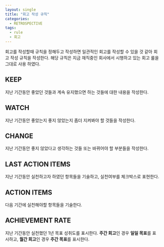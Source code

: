 ```yaml
---
layout: single
title: "회고 작성 규칙"
categories:
  - RETROSPECTIVE
tags:
  - rule
  - 회고
---
```


회고를 작성할때 규칙을 정해두고 작성하면 일관적인 회고를 작성할 수 있을 것 같아 회고 작성 규칙을 작성한다. 해당 규칙은 지금 재직중인 회사에서 시행하고 있는 회고 룰을 그대로 사용 하였다.

## KEEP

지난 기간동안 좋았던 것들과 계속 유지했으면 하는 것들에 대한 내용을 작성한다.

## WATCH

지난 기간동안 좋았는지 좋지 않았는지 좀더 지켜봐야 할 것들을 작성한다.

## CHANGE

지난 기간동안 좋지 않았다고 생각하는 것들 또는 바뀌어야 할 부분들을 작성한다.

## LAST ACTION ITEMS

지난 기간동안 실천하고자 하였던 항목들을 기술하고, 실천여부를 체크박스로 표현한다.

## ACTION ITEMS

다음 기간에 실천해야할 항목들을 기술한다.

## ACHIEVEMENT RATE

지난 기간동안 실천했던 1년 목표 성취도를 표시한다.
**주간 회고**인 경우 **일일 목표**를 표시하고, **월간 회고**인 경우 **주간 목표**를 표시한다.
